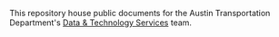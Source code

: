 This repository house public documents for the Austin Transportation Department's [Data & Technology Services](http://transportation.austintexas.io/about/) team.

